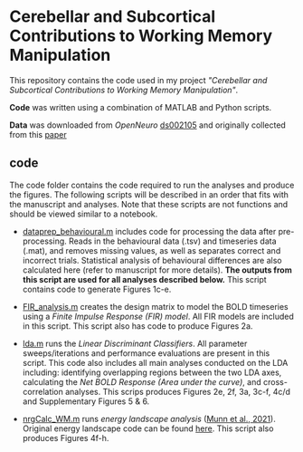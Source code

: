 # Cerebellar and Subcortical Contributions to Working Memory Manipulation
This repository contains the code used in my project *"Cerebellar and Subcortical Contributions to Working Memory Manipulation"*. 

**Code** was written using a combination of MATLAB and Python scripts.

**Data** was downloaded from *OpenNeuro* [ds002105](https://openneuro.org/datasets/ds002105/versions/1.1.0) and originally collected from this [paper](https://www.nature.com/articles/s41593-019-0436-x)
## code
The code folder contains the code required to run the analyses and produce the figures. The following scripts will be described in an order that fits with the manuscript and analyses. Note that these scripts are not functions and should be viewed similar to a notebook.
- [dataprep_behavioural.m](https://github.com/JoshuaBTan/WM_Manipulation/blob/main/Code/dataprep_behavioural.m) includes code for processing the data after pre-processing. Reads in the behavioural data (.tsv) and timeseries data (.mat), and removes missing values, as well as separates correct and incorrect trials. Statistical analysis of behavioural differences are also calculated here (refer to manuscript for more details). **The outputs from this script are used for all analyses described below.** This script contains code to generate Figures 1c-e.
- [FIR_analysis.m](https://github.com/JoshuaBTan/WM_Manipulation/blob/main/Code/FIR_analysis.m) creates the design matrix to model the BOLD timeseries using a *Finite Impulse Response (FIR) model*. All FIR models are included in this script. This script also has code to produce Figures 2a.

- [lda.m](https://github.com/JoshuaBTan/WM_Manipulation/blob/main/Code/lda.m) runs the *Linear Discriminant Classifiers*. All parameter sweeps/iterations and performance evaluations are present in this script. This code also includes all main analyses conducted on the LDA including: identifying overlapping regions between the two LDA axes, calculating the *Net BOLD Response (Area under the curve)*, and cross-correlation analyses. This scrips produces Figures 2e, 2f, 3a, 3c-f, 4c/d and Supplementary Figures 5 & 6. 
- [nrgCalc_WM.m](https://github.com/JoshuaBTan/WM_Manipulation/blob/main/Code/nrgCalc_WM.m) runs *energy landscape analysis* ([Munn et al., 2021](https://www-nature-com.ezproxy.library.sydney.edu.au/articles/s41467-021-26268-x)). Original energy landscape code can be found [here](https://github.com/ShineLabUSYD/Brainstem_DTI_Attractor_Paper). This script also produces Figures 4f-h.


